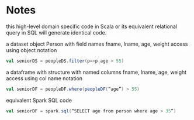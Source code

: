 # Notes

this high-level domain specific code in Scala or its  equivalent relational query in SQL will generate identical code.

a dataset object Person with field names fname, lname, age, weight access using object notation
```scala
val seniorDS = peopleDS.filter(p=>p.age > 55)
``` 
a dataframe with structure with named columns fname, lname, age, weight access using col name notation
```scala
val seniorDF = peopleDF.where(peopleDF(“age”) > 55)
``` 

equivalent Spark SQL code
```scala
val seniorDF = spark.sql(“SELECT age from person where age > 35”)
``` 
